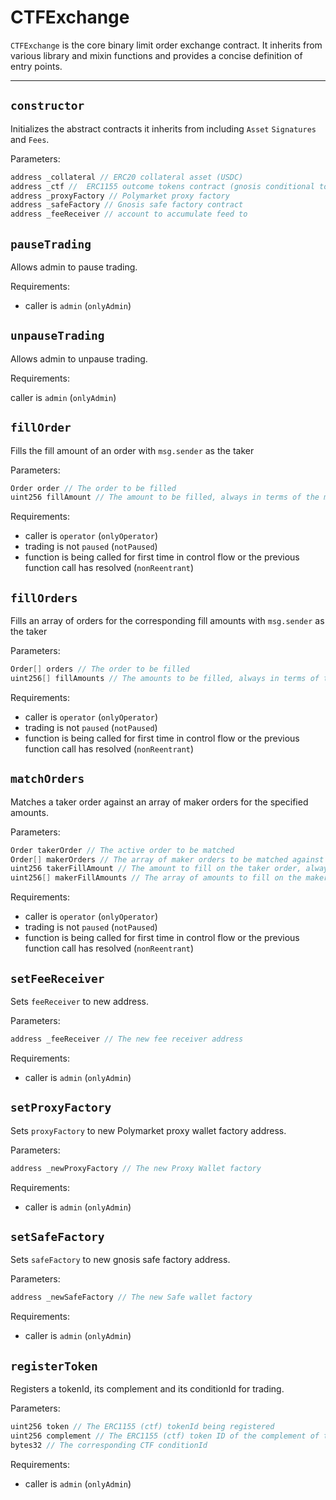 # CTFExchange

`CTFExchange` is the core binary limit order exchange contract. It inherits from various library and mixin functions and provides a concise definition of entry points. 
___


## `constructor`

Initializes the abstract contracts it inherits from including `Asset` `Signatures` and `Fees`.

Parameters:

```java
address _collateral // ERC20 collateral asset (USDC)
address _ctf //  ERC1155 outcome tokens contract (gnosis conditional tokens framework)
address _proxyFactory // Polymarket proxy factory
address _safeFactory // Gnosis safe factory contract 
address _feeReceiver // account to accumulate feed to 
```

## `pauseTrading`

Allows admin to pause trading. 

Requirements:

- caller is `admin` (`onlyAdmin`)

## `unpauseTrading`

Allows admin to unpause trading. 

Requirements:

caller is `admin` (`onlyAdmin`)

## `fillOrder`

Fills the fill amount of an order with `msg.sender` as the taker

Parameters:

```java
Order order // The order to be filled
uint256 fillAmount // The amount to be filled, always in terms of the maker amount
```

Requirements:

- caller is `operator` (`onlyOperator`)
- trading is not `paused` (`notPaused`)
- function is being called for first time in control flow or the previous function call has resolved (`nonReentrant`)


## `fillOrders`

Fills an array of orders for the corresponding fill amounts with `msg.sender` as the taker

Parameters:

```java
Order[] orders // The order to be filled
uint256[] fillAmounts // The amounts to be filled, always in terms of the maker amount
```

Requirements:

- caller is `operator` (`onlyOperator`)
- trading is not `paused` (`notPaused`)
- function is being called for first time in control flow or the previous function call has resolved (`nonReentrant`)

## `matchOrders`

Matches a taker order against an array of maker orders for the specified amounts. 

Parameters:

```java
Order takerOrder // The active order to be matched
Order[] makerOrders // The array of maker orders to be matched against the active order
uint256 takerFillAmount // The amount to fill on the taker order, always in terms of the maker amount
uint256[] makerFillAmounts // The array of amounts to fill on the maker orders, always in terms of the maker amount
```

Requirements:

- caller is `operator` (`onlyOperator`)
- trading is not `paused` (`notPaused`)
- function is being called for first time in control flow or the previous function call has resolved (`nonReentrant`)

## `setFeeReceiver`

Sets `feeReceiver` to new address. 

Parameters:

```java
address _feeReceiver // The new fee receiver address
```

Requirements:

- caller is `admin` (`onlyAdmin`)


## `setProxyFactory`

Sets `proxyFactory` to new Polymarket proxy wallet factory address. 

Parameters:

```java
address _newProxyFactory // The new Proxy Wallet factory
```

Requirements:

- caller is `admin` (`onlyAdmin`)

## `setSafeFactory`

Sets `safeFactory` to new gnosis safe factory address.

Parameters:

```java
address _newSafeFactory // The new Safe wallet factory
```
Requirements:

- caller is `admin` (`onlyAdmin`)


## `registerToken`

Registers a tokenId, its complement and its conditionId for trading.

Parameters:

```java
uint256 token // The ERC1155 (ctf) tokenId being registered
uint256 complement // The ERC1155 (ctf) token ID of the complement of token
bytes32 // The corresponding CTF conditionId
```
Requirements:

- caller is `admin` (`onlyAdmin`)